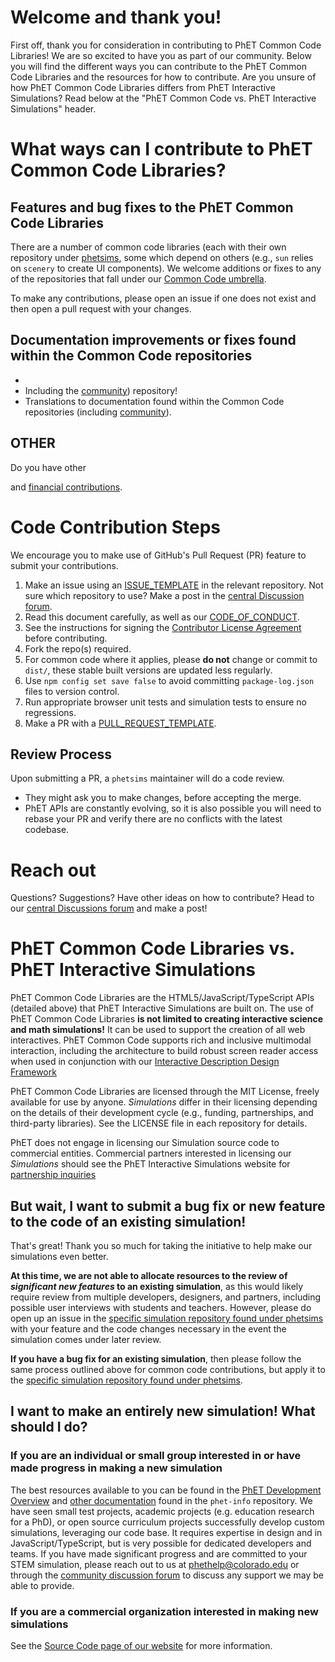 # Welcome and thank you!

First off, thank you for consideration in contributing to PhET Common Code Libraries! We are so excited to have you as part of our community. Below you will find the different ways you can contribute to the PhET Common Code Libraries and the resources for how to contribute. Are you unsure of how PhET Common Code Libraries differs from PhET Interactive Simulations? Read below at the "PhET Common Code vs. PhET Interactive Simulations" header.

# What ways can I contribute to PhET Common Code Libraries?

## Features and bug fixes to the PhET Common Code Libraries

There are a number of common code libraries (each with their own repository under [phetsims](https://github.com/phetsims/), some which depend on others (e.g., `sun` relies on `scenery` to create UI components). We welcome additions or fixes to any of the repositories that fall under our [Common Code umbrella](https://github.com/phetsims/phet-info/blob/main/doc/phet-development-overview.md#source-code-and-dependencies).

To make any contributions, please open an issue if one does not exist and then open a pull request with your changes.

## Documentation improvements or fixes found within the Common Code repositories
<!--  What documentation would be helpful to update? Are their specific API needs? Binder? -->
- 
- Including the [community](https://github.com/phetsims/community)) repository!
- Translations to documentation found within the Common Code repositories (including [community](https://github.com/phetsims/community)).

## OTHER
Do you have other 

and [financial contributions](https://donatenow.networkforgood.org/1437859).

# Code Contribution Steps

We encourage you to make use of GitHub's Pull Request (PR) feature to submit your contributions.

1.  Make an issue using an [ISSUE_TEMPLATE](/C:/Users/Brett/AppData/Local/Programs/Joplin/resources/app.asar/ISSUE_TEMPLATE.md "./ISSUE_TEMPLATE.md") in the relevant repository. Not sure which repository to use? Make a post in the [central Discussion forum](https://github.com/orgs/phetsims/discussions).
2.  Read this document carefully, as well as our [CODE\_OF\_CONDUCT](/C:/Users/Brett/AppData/Local/Programs/Joplin/resources/CODE_OF_CONDUCT.md "../CODE_OF_CONDUCT.md").
3.  See the instructions for signing the [Contributor License Agreement](/C:/Users/Brett/AppData/Local/Programs/Joplin/resources/CLA.md "../CLA.md") before contributing.
4.  Fork the repo(s) required.
5.  For common code where it applies, please **do not** change or commit to `dist/`, these stable built versions are updated less regularly.
6.  Use `npm config set save false` to avoid committing `package-log.json` files to version control.
7.  Run appropriate browser unit tests and simulation tests to ensure no regressions.
8.  Make a PR with a [PULL\_REQUEST\_TEMPLATE](/C:/Users/Brett/AppData/Local/Programs/Joplin/resources/PULL_REQUEST_TEMPLATE.md "../PULL_REQUEST_TEMPLATE.md").

## Review Process

Upon submitting a PR, a `phetsims` maintainer will do a code review.

- They might ask you to make changes, before accepting the merge.
- PhET APIs are constantly evolving, so it is also possible you will need to rebase your PR and verify there are no conflicts with the latest codebase.

# Reach out

Questions? Suggestions? Have other ideas on how to contribute? Head to our [central Discussions forum](https://github.com/orgs/phetsims/discussions) and make a post!

# PhET Common Code Libraries vs. PhET Interactive Simulations

PhET Common Code Libraries are the HTML5/JavaScript/TypeScript APIs (detailed above) that PhET Interactive Simulations are built on. The use of PhET Common Code Libraries **is not limited to creating interactive science and math simulations!** It can be used to support the creation of all web interactives. PhET Common Code supports rich and inclusive multimodal interaction, including the architecture to build robust screen reader access when used in conjunction with our [Interactive Description Design Framework](https://www.coursera.org/learn/description-design-for-interactive-learning-resources)

PhET Common Code Libraries are licensed through the MIT License, freely available for use by anyone. *Simulations* differ in their licensing depending on the details of their development cycle (e.g., funding, partnerships, and third-party libraries). See the LICENSE file in each repository for details.

PhET does not engage in licensing our Simulation source code to commercial entities. Commercial partners interested in licensing our *Simulations* should see the PhET Interactive Simulations website for [partnership inquiries](https://phet.colorado.edu/en/partnerships) 

## But wait, I want to submit a bug fix or new feature to the code of an existing simulation!

That's great! Thank you so much for taking the initiative to help make our simulations even better.

**At this time, we are not able to allocate resources to the review of *significant new features* to an existing simulation**, as this would likely require review from multiple developers, designers, and partners, including possible user interviews with students and teachers. However, please do open up an issue in the [specific simulation repository found under phetsims](https://github.com/orgs/phetsims/repositories) with your feature and the code changes necessary in the event the simulation comes under later review.

**If you have a bug fix for an existing simulation**, then please follow the same process outlined above for common code contributions, but apply it to the [specific simulation repository found under phetsims](https://github.com/orgs/phetsims/repositories).

## I want to make an entirely new simulation! What should I do?

### If you are an individual or small group interested in or have made progress in making a new simulation
The best resources available to you can be found in the [PhET Development Overview](https://github.com/phetsims/phet-info/blob/main/doc/phet-development-overview.md) and [other documentation](https://github.com/phetsims/phet-info/tree/main/doc) found in the `phet-info` repository. We have seen small test projects, academic projects (e.g. education research for a PhD), or open source curriculum projects successfully develop custom simulations, leveraging our code base. It requires expertise in design and in JavaScript/TypeScript, but is very possible for dedicated developers and teams. If you have made significant progress and are committed to your STEM simulation, please reach out to us at phethelp@colorado.edu or through the [community discussion forum](https://github.com/orgs/phetsims/discussions) to discuss any support we may be able to provide.

### If you are a commercial organization interested in making new simulations 
See the [Source Code page of our website](https://phet.colorado.edu/en/about/source-code) for more information.